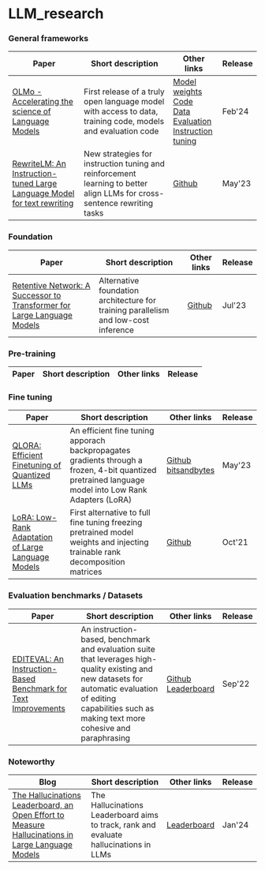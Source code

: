 # LLM_research

### General frameworks
Paper | Short description | Other links | Release      
-- | -- | -- | --  
[OLMo - Accelerating the science of Language Models](https://arxiv.org/pdf/2402.00838v2.pdf) | First release of a truly open language model with access to data, training code, models and evaluation code | [Model weights](https://huggingface.co/allenai/OLMo-7B) <br> [Code](https://github.com/allenai/OLMo) <br> [Data](https://huggingface.co/datasets/allenai/dolma) <br> [Evaluation](https://github.com/allenai/OLMo-Eval) <br> [Instruction tuning](https://github.com/allenai/open-instruct) | Feb'24 
[RewriteLM: An Instruction-tuned Large Language Model for text rewriting](https://arxiv.org/pdf/2305.15685.pdf) | New strategies for instruction tuning and reinforcement learning to better align LLMs for cross-sentence rewriting tasks | [Github](https://github.com/google-research/google-research/tree/master/rewritelm) | May'23

### Foundation  
Paper | Short description | Other links | Release      
-- | -- | -- | --  
[Retentive Network: A Successor to Transformer for Large Language Models](https://arxiv.org/pdf/2307.08621v4.pdf) | Alternative foundation architecture for training parallelism and low-cost inference | [Github](https://github.com/microsoft/unilm/tree/master/retnet) | Jul'23  

### Pre-training  
Paper | Short description | Other links | Release    
-- | -- | -- | --   

### Fine tuning  
Paper | Short description | Other links | Release    
-- | -- | -- | --  
[QLORA: Efficient Finetuning of Quantized LLMs](https://arxiv.org/pdf/2305.14314v1.pdf) | An efficient fine tuning apporach backpropagates gradients through a frozen, 4-bit quantized pretrained language model into Low Rank Adapters (LoRA) | [Github](https://github.com/artidoro/qlora) <br> [bitsandbytes](https://github.com/TimDettmers/bitsandbytes) | May'23  
[LoRA: Low-Rank Adaptation of Large Language Models](https://arxiv.org/pdf/2106.09685v2.pdf) | First alternative to full fine tuning freezing pretrained model weights and injecting trainable rank decomposition matrices  | [Github](https://github.com/microsoft/LoRA) | Oct'21

### Evaluation benchmarks / Datasets  
Paper | Short description | Other links | Release 
-- | -- | -- | -- 
[EDITEVAL: An Instruction-Based Benchmark for Text Improvements](https://arxiv.org/pdf/2209.13331.pdf) | An instruction-based, benchmark and evaluation suite that leverages high-quality existing and new datasets for automatic evaluation of editing capabilities such as making text more cohesive and paraphrasing | [Github](https://github.com/facebookresearch/EditEval) <br> [Leaderboard](https://eval.ai/web/challenges/challenge-page/1866/overview) | Sep'22  

### Noteworthy 
Blog | Short description | Other links | Release 
-- | -- | -- | -- 
[The Hallucinations Leaderboard, an Open Effort to Measure Hallucinations in Large Language Models](https://huggingface.co/blog/leaderboards-on-the-hub-hallucinations) | The Hallucinations Leaderboard aims to track, rank and evaluate hallucinations in LLMs | [Leaderboard](https://huggingface.co/spaces/hallucinations-leaderboard/leaderboard) | Jan'24  
